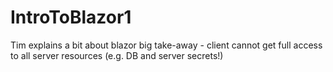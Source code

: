 # IntroToBlazor1


Tim explains a bit about blazor
big take-away - client cannot get full access to all server resources (e.g. DB and server secrets!)
